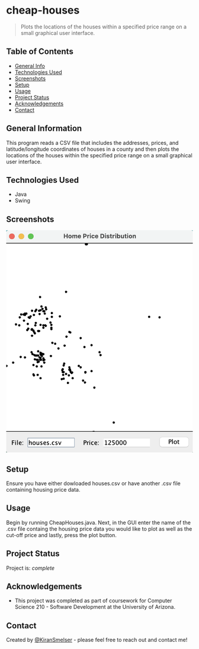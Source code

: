 # cheap-houses
> Plots the locations of the houses within a specified price range on a small graphical user interface.

## Table of Contents
* [General Info](#general-information)
* [Technologies Used](#technologies-used)
* [Screenshots](#screenshots)
* [Setup](#setup)
* [Usage](#usage)
* [Project Status](#project-status)
* [Acknowledgements](#acknowledgements)
* [Contact](#contact)


## General Information
This program reads a CSV file that includes the addresses, prices, and latitude/longitude coordinates of houses in a county and then plots the locations of the houses within the specified price range on a small graphical user interface.


## Technologies Used
- Java
- Swing


## Screenshots
![Example screenshot](./test-result.png)


## Setup
Ensure you have either dowloaded houses.csv or have another .csv file containing housing price data. 


## Usage
Begin by running CheapHouses.java. Next, in the GUI enter the name of the .csv file containg the housing price data you would like to plot as well as the cut-off price and lastly, press the plot button. 


## Project Status
Project is: _complete_


## Acknowledgements
- This project was completed as part of coursework for Computer Science 210 - Software Development at the University of Arizona.


## Contact
Created by [@KiranSmelser](https://github.com/KiranSmelser) - please feel free to reach out and contact me!
